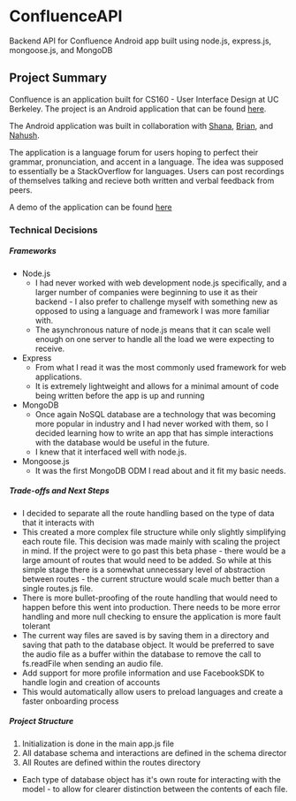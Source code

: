 ConfluenceAPI
=============

Backend API for Confluence Android app built using node.js, express.js, mongoose.js, and MongoDB

## Project Summary

Confluence is an application built for CS160 - User Interface Design at UC Berkeley. The project is an Android application that can be found [here](https://www.github.com/eabartlett/Confluence).

The Android application was built in collaboration with [Shana](https://github.com/shanawho), [Brian](https://github.com/dolphyin), and [Nahush](https://github.com/nbhanage).

The application is a language forum for users hoping to perfect their grammar, pronunciation, and accent in a language. The idea was supposed to essentially be a StackOverflow for languages. Users can post recordings of themselves talking and recieve both written and verbal feedback from peers.

A demo of the application can be found [here](https://www.youtube.com/watch?v=ySKpy1bGOws)

### Technical Decisions

##### Frameworks
* Node.js
  * I had never worked with web development node.js specifically, and a larger number of companies were beginning to use it as their backend - I also prefer to challenge myself with something new as opposed to using a language and framework I was more familiar with.
  * The asynchronous nature of node.js means that it can scale well enough on one server to handle all the load we were expecting to receive.
* Express
  * From what I read it was the most commonly used framework for web applications.
  * It is extremely lightweight and allows for a minimal amount of code being written before the app is up and running
* MongoDB
  * Once again NoSQL database are a technology that was becoming more popular in industry and I had never worked with them, so I decided learning how to write an app that has simple interactions with the database would be useful in the future.
  * I knew that it interfaced well with node.js.
* Mongoose.js
  * It was the first MongoDB ODM I read about and it fit my basic needs.
  
##### Trade-offs and Next Steps
*  I decided to separate all the route handling based on the type of data that it interacts with
  *  This created a more complex file structure while only slightly simplifying each route file. This decision was made mainly with scaling the project in mind. If the project were to go past this beta phase - there would be a large amount of routes that would need to be added. So while at this simple stage there is a somewhat unnecessary level of abstraction between routes - the current structure would scale much better than a single routes.js file.
*  There is more bullet-proofing of the route handling that would need to happen before this went into production. There needs to be more error handling and more null checking to ensure the application is more fault tolerant
*  The current way files are saved is by saving them in a directory and saving that path to the database object. It would be preferred to save the audio file as a buffer within the database to remove the call to fs.readFile when sending an audio file.
*  Add support for more profile information and use FacebookSDK to handle login and creation of accounts
  * This would automatically allow users to preload languages and create a faster onboarding process

##### Project Structure

1. Initialization is done in the main app.js file
2. All database schema and interactions are defined in the schema director
3. All Routes are defined within the routes directory
  * Each type of database object has it's own route for interacting with the model - to allow for clearer distinction between the contents of each file.
